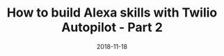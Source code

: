 ---
date: 2018-11-18
title: How to build Alexa skills with Twilio Autopilot - Part 2
video_id: vaaa3kB-Mvs
description: How are tasks used in Twilio Autopilot to act on and respond to user requests.
categories:
  - Twilio-Autopilot
resources:
  - name: Source code
    link: https://github.com/skilltemplates/
  - name: Dabble Lab
    link: https://dabblelab.com
type: Video
set: twilio-autopilot-for-alexa-skills
set_order: 2
---